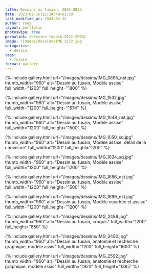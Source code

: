 ```yaml
---
title: Dessins au fusain, 2022-2023
date: 2023-02-16T12:24:48+02:00
last_modified_at: 2023-04-12
author: Yves
layout: portfolio
photoswipe: true
permalink: /dessins-fusain-2022-2023/
image: /images/dessins/IMG_1532.jpg
categories:
  - dessin
tags:
  - fusain
format: gallery
---
```


<div class="photoswipe-gallery">
{% include gallery.html
 url="/images/dessins/IMG_0895_nst.jpg"
 thumb_width="960" alt="Dessin au fusain, Modèle assise"
 full_width="1200" full_height="1800"
%}

{% include gallery.html
 url="/images/dessins/IMG_1532.jpg"
 thumb_width="960" alt="Dessin au fusain, Modèle assise"
 full_width="1200" full_height="1574"
%}

{% include gallery.html
 url="/images/dessins/IMG_1048_nst.jpg"
 thumb_width="960" alt="Dessin au fusain, Modèle assise"
 full_width="1200" full_height="1500"
%}

{% include gallery.html
 url="/images/dessins/IMG_1050_sq.jpg"
 thumb_width="960" alt="Dessin au fusain, Modèle assise, détail de la chevelure"
 full_width="1200" full_height="1200"
%}

{% include gallery.html
 url="/images/dessins/IMG_1624_sq.jpg"
 thumb_width="960" alt="Dessin au fusain, Modèle assise"
 full_width="1200" full_height="1200"
%}

{% include gallery.html
 url="/images/dessins/IMG_1686_nst.jpg"
 thumb_width="960" alt="Dessin au fusain, Modèle assise"
 full_width="1200" full_height="1500"
%}

{% include gallery.html
 url="/images/dessins/IMG_1699_nst.jpg"
 thumb_width="960" alt="Dessin au fusain, Modèle couchée et assise"
 full_width="1200" full_height="1200"
%}

{% include gallery.html
 url="/images/dessins/IMG_2488.jpg"
 thumb_width="960" alt="Dessin au fusain, croquis"
 full_width="1200" full_height="850"
%}

{% include gallery.html
 url="/images/dessins/IMG_2490.jpg"
 thumb_width="960" alt="Dessin au fusain, anatomie et recherche graphique, modèle assis"
 full_width="1200" full_height="1600"
%}

{% include gallery.html
 url="/images/dessins/IMG_2592.jpg"
 thumb_width="960" alt="Dessin au fusain, anatomie et recherche graphique, modèle assis"
 full_width="1920" full_height="1395"
%}

</div>
